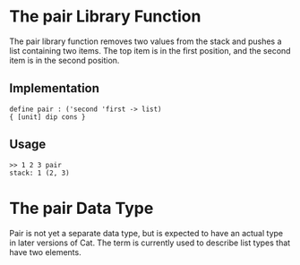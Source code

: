 # The pair Library Function #

The pair library function removes two values from the stack and pushes a list containing two items. The top item is in the first position, and the second item is in the second position.

## Implementation ##

```
define pair : ('second 'first -> list)
{ [unit] dip cons } 
```

## Usage ##

```
>> 1 2 3 pair
stack: 1 (2, 3)
```

# The pair Data Type #

Pair is not yet a separate data type, but is expected to have an actual type in later versions of Cat. The term is currently used to describe list types that have two elements.
